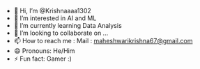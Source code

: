 - 👋 Hi, I’m @Krishnaaaa1302
- 👀 I’m interested in AI and ML
- 🌱 I’m currently learning Data Analysis
- 💞️ I’m looking to collaborate on ...
- 📫 How to reach me : Mail : maheshwarikrishna67@gmail.com
- 😄 Pronouns: He/Him
- ⚡ Fun fact: Gamer :)

<!---
Krishnaaaa1302/Krishnaaaa1302 is a ✨ special ✨ repository because its `README.md` (this file) appears on your GitHub profile.
You can click the Preview link to take a look at your changes.
--->
